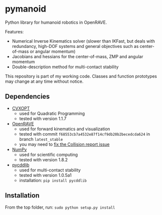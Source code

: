# pymanoid

Python library for humanoid robotics in OpenRAVE.

Features:
- Numerical Inverse Kinematics solver (slower than IKFast, but deals with
  redundancy, high-DOF systems and general objectives such as center-of-mass or
  angular momentum)
- Jacobians and hessians for the center-of-mass, ZMP and angular momentum
- Double-description method for multi-contact stability

This repository is part of my working code. Classes and function prototypes may
change at any time without notice.

## Dependencies

- [CVXOPT](http://cvxopt.org/)
  - used for Quadratic Programming
  - tested with version 1.1.7
- [OpenRAVE](https://github.com/rdiankov/openrave)
  - used for forward kinematics and visualization
  - tested with commit `f68553cb7a4532e87f14cf9db20b2becedcda624` in branch
    `latest_stable`
  - you may need to [fix the Collision report issue](https://github.com/rdiankov/openrave/issues/333#issuecomment-72191884)
- [NumPy](http://www.numpy.org/)
  - used for scientific computing
  - tested with version 1.8.2
- [pycddlib](https://pycddlib.readthedocs.org/en/latest/)
  - used for multi-contact stability
  - tested with version 1.0.5a1
  - installation: `pip install pycddlib`

## Installation

From the top folder, run: `sudo python setup.py install`
